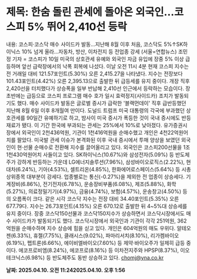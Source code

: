 # **제목: 한숨 돌린 관세에 돌아온 외국인…코스피 5% 뛰어 2,410선 등락**

  내용: 코스피·코스닥 매수 사이드카 발동…지난해 8월 이후 처음, 코스닥도 5%↑SK하이닉스 10% 넘게 올라…자동차, 방산, 이차전지 등 전업종 강세 (서울=연합뉴스) 조민정 기자 = 코스피가 10일 미국의 상호관세 유예와 외국인 자금 유입에 장중 5% 이상 급등하며 앞선 급락장에서의 낙폭 회복에 나섰다.    이날 오전 11시 4분 현재 코스피 지수는 전 거래일 대비 121.57포인트(5.30%) 오른 2,415.27을 나타냈다.    지수는 전장보다 101.43포인트(4.42%) 오른 2,395.13으로 출발한 뒤 급등세를 유지 중이다. 개장 직후 2,420선을 터치했다가 상승폭을 일부 반납해 2,410선 인근에서 등락하는 모습이다.    장 초반에는 급등으로 코스피 프로그램 매수 호가 일시 효력정지(사이드카) 조치가 발동되기도 했다. 매수 사이드카 발동은 글로벌 증시가 급락한 '블랙먼데이' 직후 급반등했던 지난해 8월 6일 이후 8개월여 만이다.    도널드 트럼프 미국 대통령의 각국에 부과했던 상호관세를 90일간 유예하기로 하고, 밤사이 미국 증시가 폭등한 것이 국내 증시에도 반등 재료가 됐다. 이 기간 한국에 부과되는 관세는 25%에서 10%로 낮아졌다.    유가증권시장에서 외국인이 2천436억원, 기관이 1천416억원을 순매수했고 개인은 4천22억원어치를 팔았다.    미국발 관세 이슈가 본격화된 이후 국내 증시에서 투매 양상을 보였던 외국인이 현·선물 순매수로 전환해 지수를 끌어올리고 있다.    외국인은 코스피200선물을 1조1천430억원어치 사들이고 있다.    SK하이닉스(10.67%)와 삼성전자(5.09%) 등 반도체주가 강하게 반등하는 가운데 LG에너지솔루션(7.96%), 삼성바이오로직스(2.22%), 현대차(6.24%), 기아(4.53%), 셀트리온(4.85%), 한화에어로스페이스(5.64%) 등 시총 상위종목 대부분이 강세다.    업종별로는 통신(-0.27%)을 제외한 전 업종이 상승세다. 기계장비(6.86%), 전기전자(6.78%), 운송장비부품(6.08%), 제조(5.88%), 화학(5.27%), 의료정밀기기(4.97%), 금융(4.74%), 보험(4.57%), 운송창고(4.50%) 등의 오름폭이 크다.         같은 시각 코스닥 지수는 전장 대비 34.40포인트(5.35%) 오른 677.79다.    지수는 26.73포인트(4.15%) 오른 670.12로 출발한 뒤 4~5%대 상승세를 유지 중이다. 장중 코스닥150선물과 코스닥150지수가 상승하면서 코스닥시장에서도 매수 사이드카가 발동되기도 했다.     코스닥시장에서 외국인과 기관이 각각 251억원, 362억원을 순매수하며 지수 상승에 힘을 싣고 있다. 개인은 604억원의 매도 우위다.    알테오젠(6.33%), 휴젤(7.75%), 클래시스(9.02%), 파마리서치(8.10%), 리가켐바이오(6.19%), 펩트론(6.66%), 에이비엘바이오(7.60%) 등 제약·바이오주가 일제히 급등 중이다.    에코프로비엠(8.24%), 에코프로(8.16%) 등 이차전지주와 HPSP(8.37%), 이오테크닉스(6.98%) 등 반도체주도 동반 상승하고 있다.    chomj@yna.co.kr

  **날짜: 2025.04.10. 오전 11:242025.04.10. 오후 1:56**